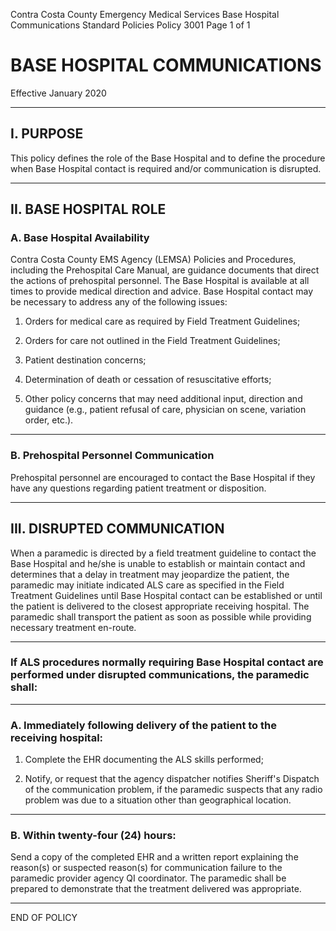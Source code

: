 Contra Costa County Emergency Medical Services
Base Hospital Communications
Standard Policies
Policy 3001
Page 1 of 1

# BASE HOSPITAL COMMUNICATIONS

Effective January 2020

---

## I. PURPOSE

This policy defines the role of the Base Hospital and to define the procedure when Base Hospital contact is required and/or communication is disrupted.

---

## II. BASE HOSPITAL ROLE

### A. Base Hospital Availability

Contra Costa County EMS Agency (LEMSA) Policies and Procedures, including the Prehospital Care Manual, are guidance documents that direct the actions of prehospital personnel. The Base Hospital is available at all times to provide medical direction and advice. Base Hospital contact may be necessary to address any of the following issues:

1. Orders for medical care as required by Field Treatment Guidelines;

2. Orders for care not outlined in the Field Treatment Guidelines;

3. Patient destination concerns;

4. Determination of death or cessation of resuscitative efforts;

5. Other policy concerns that may need additional input, direction and guidance (e.g., patient refusal of care, physician on scene, variation order, etc.).

---

### B. Prehospital Personnel Communication

Prehospital personnel are encouraged to contact the Base Hospital if they have any questions regarding patient treatment or disposition.

---

## III. DISRUPTED COMMUNICATION

When a paramedic is directed by a field treatment guideline to contact the Base Hospital and he/she is unable to establish or maintain contact and determines that a delay in treatment may jeopardize the patient, the paramedic may initiate indicated ALS care as specified in the Field Treatment Guidelines until Base Hospital contact can be established or until the patient is delivered to the closest appropriate receiving hospital. The paramedic shall transport the patient as soon as possible while providing necessary treatment en-route.

---

### If ALS procedures normally requiring Base Hospital contact are performed under disrupted communications, the paramedic shall:

---

### A. Immediately following delivery of the patient to the receiving hospital:

1. Complete the EHR documenting the ALS skills performed;

2. Notify, or request that the agency dispatcher notifies Sheriff's Dispatch of the communication problem, if the paramedic suspects that any radio problem was due to a situation other than geographical location.

---

### B. Within twenty-four (24) hours:

Send a copy of the completed EHR and a written report explaining the reason(s) or suspected reason(s) for communication failure to the paramedic provider agency QI coordinator. The paramedic shall be prepared to demonstrate that the treatment delivered was appropriate.

---

END OF POLICY

